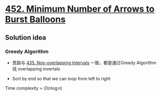 # [452. Minimum Number of Arrows to Burst Balloons](https://leetcode.com/problems/minimum-number-of-arrows-to-burst-balloons/)

## Solution idea

### Greedy Algorithm 

* 思路与 [435. Non-overlapping Intervals](https://leetcode.com/problems/non-overlapping-intervals/) 一致，都是通过Greedy Algorithm 找 overlapping invertals

* Sort by end so that we can loop from left to right

Time complexity = $O(n\log n)$